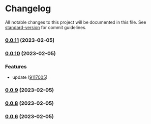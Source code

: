 # Changelog

All notable changes to this project will be documented in this file. See [standard-version](https://github.com/conventional-changelog/standard-version) for commit guidelines.

### [0.0.11](https://github.com/nguyenvanduocit/obsidian-ai-assistant/compare/0.0.10...0.0.11) (2023-02-05)

### [0.0.10](https://github.com/nguyenvanduocit/obsidian-ai-assistant/compare/0.0.9...0.0.10) (2023-02-05)


### Features

* update ([9117005](https://github.com/nguyenvanduocit/obsidian-ai-assistant/commit/9117005186fed6fa2d287ca483faafd5ae3fe142))

### [0.0.9](https://github.com/nguyenvanduocit/obsidian-ai-assistant/compare/0.0.8...0.0.9) (2023-02-05)

### [0.0.8](https://github.com/nguyenvanduocit/obsidian-ai-assistant/compare/0.0.7...0.0.8) (2023-02-05)

### [0.0.6](https://github.com/nguyenvanduocit/obsidian-ai-assistant/compare/0.0.7...0.0.6) (2023-02-05)
